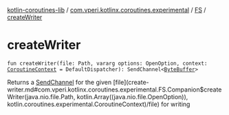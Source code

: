 [kotlin-coroutines-lib](../../index.md) / [com.vperi.kotlinx.coroutines.experimental](../index.md) / [FS](index.md) / [createWriter](./create-writer.md)

# createWriter

`fun createWriter(file: Path, vararg options: OpenOption, context: `[`CoroutineContext`](https://kotlinlang.org/api/latest/jvm/stdlib/kotlin.coroutines.experimental/-coroutine-context/index.html)` = DefaultDispatcher): SendChannel<`[`ByteBuffer`](http://docs.oracle.com/javase/6/docs/api/java/nio/ByteBuffer.html)`>`

Returns a [SendChannel](#) for the given [file](create-writer.md#com.vperi.kotlinx.coroutines.experimental.FS.Companion$createWriter(java.nio.file.Path, kotlin.Array((java.nio.file.OpenOption)), kotlin.coroutines.experimental.CoroutineContext)/file) for writing

